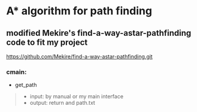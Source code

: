 # A* algorithm for path finding
## modified Mekire's find-a-way-astar-pathfinding code to fit my project
https://github.com/Mekire/find-a-way-astar-pathfinding.git


### cmain:
* get_path
> * input: by manual or my main interface
> * output: return and path.txt
